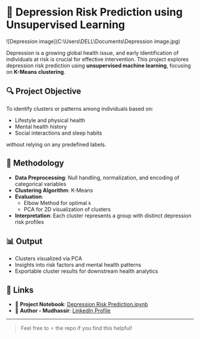 # 🧠 Depression Risk Prediction using Unsupervised Learning

![Depression image](C:\Users\DELL\Documents\Depression image.jpg)

Depression is a growing global health issue, and early identification of individuals at risk is crucial for effective intervention. This project explores depression risk prediction using **unsupervised machine learning**, focusing on **K-Means clustering**.

## 🔍 Project Objective

To identify clusters or patterns among individuals based on:
- Lifestyle and physical health
- Mental health history
- Social interactions and sleep habits

without relying on any predefined labels.

## 🧪 Methodology

- **Data Preprocessing**: Null handling, normalization, and encoding of categorical variables
- **Clustering Algorithm**: K-Means
- **Evaluation**:
  - Elbow Method for optimal `k`
  - PCA for 2D visualization of clusters
- **Interpretation**: Each cluster represents a group with distinct depression risk profiles

## 📊 Output

- Clusters visualized via PCA
- Insights into risk factors and mental health patterns
- Exportable cluster results for downstream health analytics

## 🔗 Links

- 📘 **Project Notebook**: [Depression Risk Prediction.ipynb](https://github.com/yourusername/depression-risk-prediction/blob/main/Depression%20Risk%20Prediction.ipynb)
- 👤 **Author - Mudhassir**: [LinkedIn Profile](https://www.linkedin.com/in/mudhassir-s/)

---

> Feel free to ⭐ the repo if you find this helpful!
